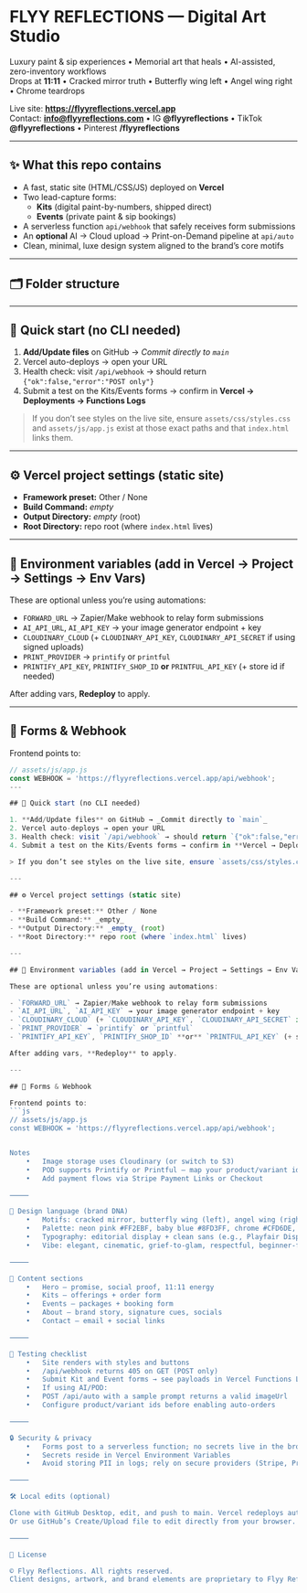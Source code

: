# FLYY REFLECTIONS — Digital Art Studio

Luxury paint & sip experiences • Memorial art that heals • AI-assisted, zero-inventory workflows  
Drops at **11:11** • Cracked mirror truth • Butterfly wing left • Angel wing right • Chrome teardrops

Live site: **https://flyyreflections.vercel.app**  
Contact: **info@flyyreflections.com** • IG **@flyyreflections** • TikTok **@flyyreflections** • Pinterest **/flyyreflections**

---

## ✨ What this repo contains

- A fast, static site (HTML/CSS/JS) deployed on **Vercel**
- Two lead-capture forms:
  - **Kits** (digital paint-by-numbers, shipped direct)
  - **Events** (private paint & sip bookings)
- A serverless function `api/webhook` that safely receives form submissions
- An **optional** AI → Cloud upload → Print-on-Demand pipeline at `api/auto`
- Clean, minimal, luxe design system aligned to the brand’s core motifs

---

## 🗂 Folder structure

---

## 🚀 Quick start (no CLI needed)

1. **Add/Update files** on GitHub → _Commit directly to `main`_  
2. Vercel auto-deploys → open your URL  
3. Health check: visit `/api/webhook` → should return `{"ok":false,"error":"POST only"}`  
4. Submit a test on the Kits/Events forms → confirm in **Vercel → Deployments → Functions Logs**

> If you don’t see styles on the live site, ensure `assets/css/styles.css` and `assets/js/app.js` exist at those exact paths and that `index.html` links them.

---

## ⚙️ Vercel project settings (static site)

- **Framework preset:** Other / None  
- **Build Command:** _empty_  
- **Output Directory:** _empty_ (root)  
- **Root Directory:** repo root (where `index.html` lives)

---

## 🔐 Environment variables (add in Vercel → Project → Settings → Env Vars)

These are optional unless you’re using automations:

- `FORWARD_URL` → Zapier/Make webhook to relay form submissions
- `AI_API_URL`, `AI_API_KEY` → your image generator endpoint + key
- `CLOUDINARY_CLOUD` (+ `CLOUDINARY_API_KEY`, `CLOUDINARY_API_SECRET` if using signed uploads)
- `PRINT_PROVIDER` → `printify` or `printful`
- `PRINTIFY_API_KEY`, `PRINTIFY_SHOP_ID` **or** `PRINTFUL_API_KEY` (+ store id if needed)

After adding vars, **Redeploy** to apply.

---

## 🧾 Forms & Webhook

Frontend points to:
```js
// assets/js/app.js
const WEBHOOK = 'https://flyyreflections.vercel.app/api/webhook';
---

## 🚀 Quick start (no CLI needed)

1. **Add/Update files** on GitHub → _Commit directly to `main`_  
2. Vercel auto-deploys → open your URL  
3. Health check: visit `/api/webhook` → should return `{"ok":false,"error":"POST only"}`  
4. Submit a test on the Kits/Events forms → confirm in **Vercel → Deployments → Functions Logs**

> If you don’t see styles on the live site, ensure `assets/css/styles.css` and `assets/js/app.js` exist at those exact paths and that `index.html` links them.

---

## ⚙️ Vercel project settings (static site)

- **Framework preset:** Other / None  
- **Build Command:** _empty_  
- **Output Directory:** _empty_ (root)  
- **Root Directory:** repo root (where `index.html` lives)

---

## 🔐 Environment variables (add in Vercel → Project → Settings → Env Vars)

These are optional unless you’re using automations:

- `FORWARD_URL` → Zapier/Make webhook to relay form submissions
- `AI_API_URL`, `AI_API_KEY` → your image generator endpoint + key
- `CLOUDINARY_CLOUD` (+ `CLOUDINARY_API_KEY`, `CLOUDINARY_API_SECRET` if using signed uploads)
- `PRINT_PROVIDER` → `printify` or `printful`
- `PRINTIFY_API_KEY`, `PRINTIFY_SHOP_ID` **or** `PRINTFUL_API_KEY` (+ store id if needed)

After adding vars, **Redeploy** to apply.

---

## 🧾 Forms & Webhook

Frontend points to:
```js
// assets/js/app.js
const WEBHOOK = 'https://flyyreflections.vercel.app/api/webhook';


Notes
	•	Image storage uses Cloudinary (or switch to S3)
	•	POD supports Printify or Printful — map your product/variant ids before live orders
	•	Add payment flows via Stripe Payment Links or Checkout

⸻

🎨 Design language (brand DNA)
	•	Motifs: cracked mirror, butterfly wing (left), angel wing (right), chrome teardrops, hot-pink neon aura, baby-blue rim light
	•	Palette: neon pink #FF2EBF, baby blue #8FD3FF, chrome #CFD6DE, ink #0B0B0C, white #FFFFFF
	•	Typography: editorial display + clean sans (e.g., Playfair Display + Manrope)
	•	Vibe: elegant, cinematic, grief-to-glam, respectful, beginner-friendly but never basic

⸻

🧭 Content sections
	•	Hero — promise, social proof, 11:11 energy
	•	Kits — offerings + order form
	•	Events — packages + booking form
	•	About — brand story, signature cues, socials
	•	Contact — email + social links

⸻

🧪 Testing checklist
	•	Site renders with styles and buttons
	•	/api/webhook returns 405 on GET (POST only)
	•	Submit Kit and Event forms → see payloads in Vercel Functions Logs
	•	If using AI/POD:
	•	POST /api/auto with a sample prompt returns a valid imageUrl
	•	Configure product/variant ids before enabling auto-orders

⸻

🔒 Security & privacy
	•	Forms post to a serverless function; no secrets live in the browser
	•	Secrets reside in Vercel Environment Variables
	•	Avoid storing PII in logs; rely on secure providers (Stripe, Printify/Printful, Cloudinary)

⸻

🛠 Local edits (optional)

Clone with GitHub Desktop, edit, and push to main. Vercel redeploys automatically.
Or use GitHub’s Create/Upload file to edit directly from your browser.

⸻

📄 License

© Flyy Reflections. All rights reserved.
Client designs, artwork, and brand elements are proprietary to Flyy Reflections.
